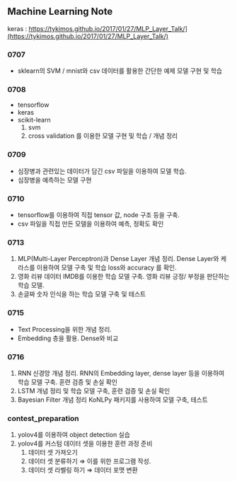 
## Machine Learning Note
keras : https://tykimos.github.io/2017/01/27/MLP_Layer_Talk/](https://tykimos.github.io/2017/01/27/MLP_Layer_Talk/)

### 0707
- sklearn의 SVM / mnist와 csv 데이터를 활용한 간단한 예제 모델 구현 및 학습

### 0708
- tensorflow
- keras 
- scikit-learn 
	1. svm
	2.  cross validation
를 이용한 모델 구현 및 학습 / 개념 정리

### 0709
- 심장병과 관련있는 데이터가 담긴 csv 파일을 이용하여 모델 학습. 
- 심장병을 예측하는 모델 구현

### 0710
- tensorflow를 이용하여 직접 tensor 값, node 구조 등을 구축.
- csv 파일을 직접 만든 모델을 이용하여 예측, 정확도 확인

### 0713
1. MLP(Multi-Layer Perceptron)과 Dense Layer 개념 정리.
Dense Layer와 케라스를 이용하여 모델 구축 및 학습 
loss와 accuracy 를 확인.
2.  영화 리뷰 데이터 IMDB를 이용한 학습 모델 구축.
	영화 리뷰 긍정/ 부정을 판단하는 학습 모델.
3. 손글짜 숫자 인식을 하는 학습 모델 구축 및 테스트 

### 0715
- Text Processing을 위한 개념 정리.
- Embedding 층을 활용. Dense와 비교

### 0716
1. RNN 신경망 개념 정리.
RNN의 Embedding layer, dense layer 등을 이용하여 학습 모델 구축.
훈련 검증 및 손실 확인
2. LSTM 개념 정리 및 학습 모델 구축, 훈련 검증 및 손실 확인
3. Bayesian Filter 개념 정리
	KoNLPy 패키지를 사용하여 모델 구축, 테스트

### contest_preparation
1. yolov4를 이용하여 object detection 실습
2. yolov4를 커스텀 데이터 셋을 이용한 훈련 과정 준비
	1. 데이터 셋 가져오기
	2. 데이터 셋 분류하기 ⇒ 이를 위한 프로그램 작성.
	3. 데이터 셋 라벨링 하기 ⇒ 데이터 포맷 변환

